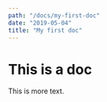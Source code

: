 ```yaml
---
path: "/docs/my-first-doc"
date: "2019-05-04"
title: "My first doc"
---
```


# This is a doc

This is more text.